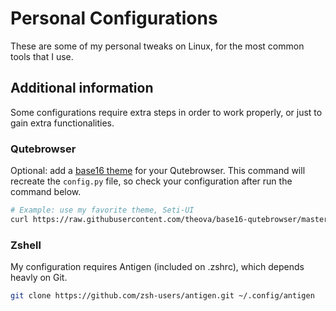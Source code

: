 # Personal Configurations

These are some of my personal tweaks on Linux, for the most common tools that I use.

## Additional information

Some configurations require extra steps in order to work properly, or just to gain extra functionalities.

### Qutebrowser

Optional: add a [base16 theme](https://github.com/tinted-theming/base16-qutebrowser) for your Qutebrowser. This command will recreate the `config.py` file, so check your configuration after run the command below.

```bash
# Example: use my favorite theme, Seti-UI
curl https://raw.githubusercontent.com/theova/base16-qutebrowser/master/themes/default/base16-seti.config.py > ~/.config/qutebrowser/config.py
```

### Zshell

My configuration requires Antigen (included on .zshrc), which depends heavly on Git.

```bash
git clone https://github.com/zsh-users/antigen.git ~/.config/antigen
```
